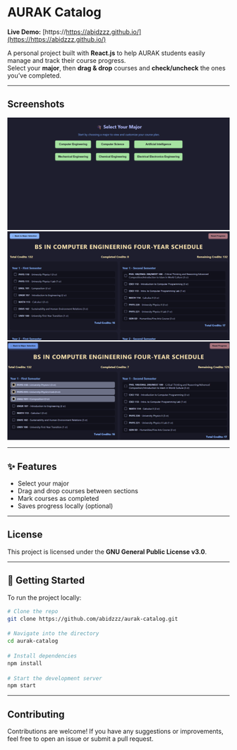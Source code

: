 # AURAK Catalog 

**Live Demo:** [https://https://abidzzz.github.io/](https://https://abidzzz.github.io/)  

A personal project built with **React.js** to help AURAK students easily manage and track their course progress.  
Select your **major**, then **drag & drop** courses and **check/uncheck** the ones you’ve completed.

---
## Screenshots

![screenshot](screenshots/image2.png)
![screenshot](screenshots/image.png)
![screenshot](screenshots/image1.png)

---

## ✨ Features

- Select your major
- Drag and drop courses between sections
- Mark courses as completed
- Saves progress locally (optional)

---
## License

This project is licensed under the **GNU General Public License v3.0**.

---
## 🚀 Getting Started

To run the project locally:

```bash
# Clone the repo
git clone https://github.com/abidzzz/aurak-catalog.git

# Navigate into the directory
cd aurak-catalog

# Install dependencies
npm install

# Start the development server
npm start
```

---
## Contributing

Contributions are welcome! If you have any suggestions or improvements, feel free to open an issue or submit a pull request.